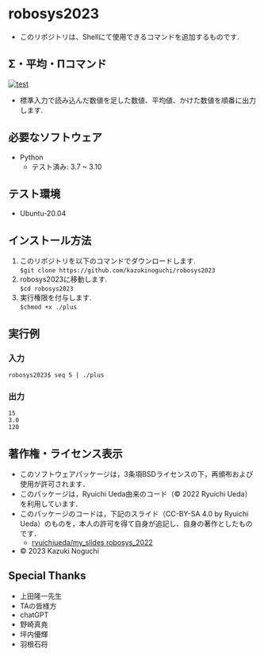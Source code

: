 # robosys2023
* このリポジトリは、Shellにて使用できるコマンドを追加するものです.

## Σ・平均・Πコマンド

[![test](https://github.com/kazukinoguchi/robosys2023/actions/workflows/test.yml/badge.svg)](https://github.com/kazukinoguchi/robosys2023/actions/workflows/test.yml)

* 標準入力で読み込んだ数値を足した数値、平均値、かけた数値を順番に出力します.

## 必要なソフトウェア
* Python
  * テスト済み: 3.7 ~ 3.10

## テスト環境
* Ubuntu-20.04

## インストール方法
1. このリポジトリを以下のコマンドでダウンロードします.  
`$git clone https://github.com/kazukinoguchi/robosys2023`
1. robosys2023に移動します.  
`$cd robosys2023`  
1. 実行権限を付与します.  
`$chmod +x ./plus`

## 実行例
### 入力
`robosys2023$ seq 5 | ./plus`
### 出力
`15`  
`3.0`  
`120`

## 著作権・ライセンス表示
* このソフトウェアパッケージは，3条項BSDライセンスの下，再頒布および使用が許可されます．
* このパッケージは，Ryuichi Ueda由来のコード（© 2022 Ryuichi Ueda）を利用しています．
* このパッケージのコードは，下記のスライド（CC-BY-SA 4.0 by Ryuichi Ueda）のものを，本人の許可を得て自身が追記し、自身の著作としたものです．
    * [ryuichiueda/my_slides robosys_2022](https://github.com/ryuichiueda/my_slides/tree/master/robosys_2022)
* © 2023 Kazuki Noguchi

## Special Thanks
* 上田隆一先生
* TAの皆様方
* chatGPT
* 野崎真尭
* 坪内優輝
* 羽根石将
